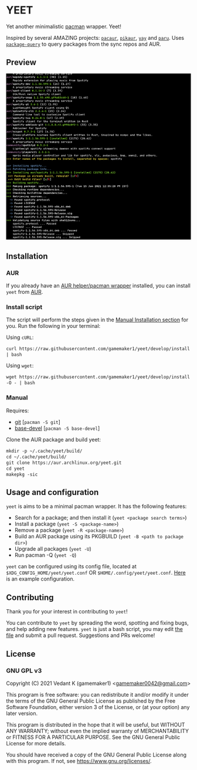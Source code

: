 # YEET

Yet another minimalistic [pacman](https://wiki.archlinux.org/title/Pacman) wrapper. Yeet!

Inspired by several AMAZING projects: [`pacaur`](https://aur.archlinux.org/pacaur), [`pikaur`](https://aur.archlinux.org/pikaur), [`yay`](https://aur.archlinux.org/yay) and [`paru`](https://aur.archlinux.org/paru). Uses [`package-query`](https://aur.archlinux.org/package-query) to query packages from the sync repos and AUR.

## Preview

![[Yeet being used](./preview.png)](./preview.png)

## Installation

### AUR

If you already have an [AUR helper/pacman wrapper](https://wiki.archlinux.org/title/AUR_helpers) installed, you can install `yeet` from [AUR](https://aur/archlinux.org/packages/yeet).

### Install script

The script will perform the steps given in the [Manual Installation section](#manual) for you. Run the following in your terminal:

Using `cURL`:

```
curl https://raw.githubusercontent.com/gamemaker1/yeet/develop/install | bash
```

Using `wget`:

```
wget https://raw.githubusercontent.com/gamemaker1/yeet/develop/install -O - | bash
```

### Manual

Requires:

- [git](https://aur.archlinux.org/git) [`pacman -S git`]
- [base-devel](https://aur.archlinux.org/base-devel) [`pacman -S base-devel`]

Clone the AUR package and build yeet:

```
mkdir -p ~/.cache/yeet/build/
cd ~/.cache/yeet/build/
git clone https://aur.archlinux.org/yeet.git
cd yeet
makepkg -sic
```

## Usage and configuration

`yeet` is aims to be a minimal pacman wrapper. It has the following features:

- Search for a package; and then install it (`yeet <package search terms>`)
- Install a package (`yeet -S <package-name>`)
- Remove a package (`yeet -R <package-name>`)
- Build an AUR package using its PKGBUILD (`yeet -B <path to package dir>`)
- Upgrade all packages (`yeet -U`)
- Run pacman -Q (`yeet -Q`)

`yeet` can be configured using its config file, located at `$XDG_CONFIG_HOME/yeet/yeet.conf` OR `$HOME/.config/yeet/yeet.conf`. [Here](./yeet.example.conf) is an example configuration.

## Contributing

Thank you for your interest in contributing to `yeet`!

You can contribute to `yeet` by spreading the word, spotting and fixing bugs, and help adding new features. `yeet` is just a bash script, you may edit [the file](./yeet) and submit a pull request. Suggestions and PRs welcome!

## License

### GNU GPL v3

Copyright (C) 2021 Vedant K (gamemaker1) \<gamemaker0042@gmail.com\>

This program is free software: you can redistribute it and/or modify
it under the terms of the GNU General Public License as published by
the Free Software Foundation, either version 3 of the License, or
(at your option) any later version.

This program is distributed in the hope that it will be useful,
but WITHOUT ANY WARRANTY; without even the implied warranty of
MERCHANTABILITY or FITNESS FOR A PARTICULAR PURPOSE. See the
GNU General Public License for more details.

You should have received a copy of the GNU General Public License
along with this program. If not, see <https://www.gnu.org/licenses/>.

